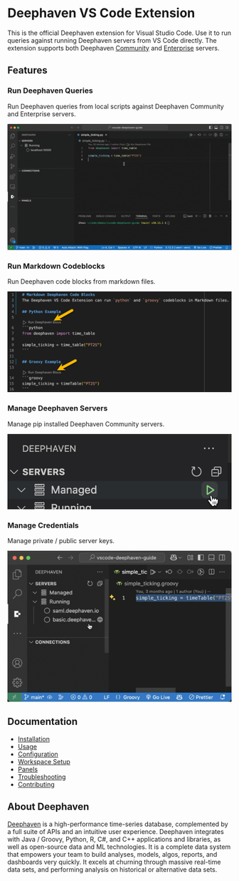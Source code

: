 # Deephaven VS Code Extension

This is the official Deephaven extension for Visual Studio Code. Use it to run queries against running Deephaven servers from VS Code directly. The extension supports both Deephaven [Community](https://deephaven.io/core/docs/) and [Enterprise](https://deephaven.io/enterprise/docs/) servers.

## Features
### Run Deephaven Queries
Run Deephaven queries from local scripts against Deephaven Community and Enterprise servers.

![Run Deephaven file](docs/assets/dhc-connect-to-server.gif)

### Run Markdown Codeblocks
Run Deephaven code blocks from markdown files.

![Run Markdown codeblock](docs/assets/markdown-codeblocks.png)

### Manage Deephaven Servers
Manage pip installed Deephaven Community servers.

![Manage pip server](docs/assets/start-pip-server.png)

### Manage Credentials
Manage private / public server keys.

![alt text](docs/assets/dhe-generate-keypair.gif)

## Documentation

- [Installation](docs/installation.md)
- [Usage](docs/usage.md)
- [Configuration](docs/configuration.md)
- [Workspace Setup](docs/workspace-setup.md)
- [Panels](docs/panels.md)
- [Troubleshooting](docs/troubleshooting.md)
- [Contributing](CONTRIBUTING.md)

## About Deephaven

[Deephaven](https://deephaven.io/) is a high-performance time-series database, complemented by a full suite of APIs and an intuitive user experience. Deephaven integrates with Java / Groovy, Python, R, C#, and C++ applications and libraries, as well as open-source data and ML technologies. It is a complete data system that empowers your team to build analyses, models, algos, reports, and dashboards very quickly. It excels at churning through massive real-time data sets, and performing analysis on historical or alternative data sets.